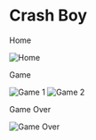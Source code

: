 # Crash Boy

Home

![Home](https://github.com/vari8/Crash-Boy/blob/master/screenshots/home.png)

Game

![Game 1](https://github.com/vari8/Crash-Boy/blob/master/screenshots/game-1.png)
![Game 2](https://github.com/vari8/Crash-Boy/blob/master/screenshots/game-2.png)

Game Over

![Game Over](https://github.com/vari8/Crash-Boy/blob/master/screenshots/game%20over%20.png)

